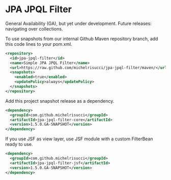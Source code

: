 # JPA JPQL Filter

General Availability (GA), but yet under development.
Future releases: navigating over collections.

To use snapshots from our internal Github Maven repository branch, add this code lines to your pom.xml.

```xml
<repository>
  <id>jpa-jpql-filter</id>
  <name>Simple JPA JPQL Filter</name>
  <url>https://raw.github.com/michelrisucci/jpa-jpql-filter/maven/</url>
  <snapshots>
    <enabled>true</enabled>
    <updatePolicy>always</updatePolicy>
  </snapshots>
</repository>
```

Add this project snapshot release as a dependency.

```xml
<dependency>
  <groupId>com.github.michelrisucci</groupId>
  <artifactId>jpa-jpql-filter-core</artifactId>
  <version>1.5.0.GA-SNAPSHOT</version>
</dependency>
```

If you use JSF as view layer, use JSF module with a custom FilterBean ready to use.

```xml
<dependency>
  <groupId>com.github.michelrisucci</groupId>
  <artifactId>jpa-jpql-filter-jsf</artifactId>
  <version>1.5.0.GA-SNAPSHOT</version>
</dependency>
```
